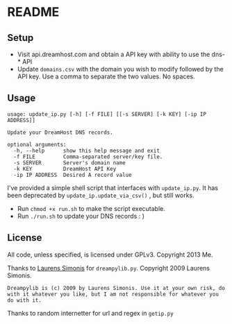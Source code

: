 README
=======

Setup
-----------------

* Visit api.dreamhost.com and obtain a API key with ability to use the dns-* API
* Update `domains.csv` with the domain you wish to modify followed by the API key. Use a comma to separate the two values. No spaces.



Usage
-----------------

```
usage: update_ip.py [-h] [-f FILE] [[-s SERVER] [-k KEY] [-ip IP ADDRESS]]

Update your DreamHost DNS records.

optional arguments:
  -h, --help      show this help message and exit
  -f FILE         Comma-separated server/key file.
  -s SERVER       Server's domain name
  -k KEY          DreamHost API Key
  -ip IP ADDRESS  Desired A record value
```



I've provided a simple shell script that interfaces with `update_ip.py`. It has been deprecated by `update_ip.update_via_csv()` , but still works.
* Run `chmod +x run.sh` to make the script executable.
* Run `./run.sh` to update your DNS records : )



License
-----------------

All code, unless specified, is licensed under GPLv3. Copyright 2013 Me.

Thanks to [Laurens Simonis][1] for `dreampylib.py`. Copyright 2009 Laurens Simonis.

```
Dreampylib is (c) 2009 by Laurens Simonis. Use it at your own risk, do with it whatever you like, but I am not responsible for whatever you do with it.
```

Thanks to random internetter for url and regex in `getip.py`

[1]: http://dreampylib.laurenssimonis.com/
